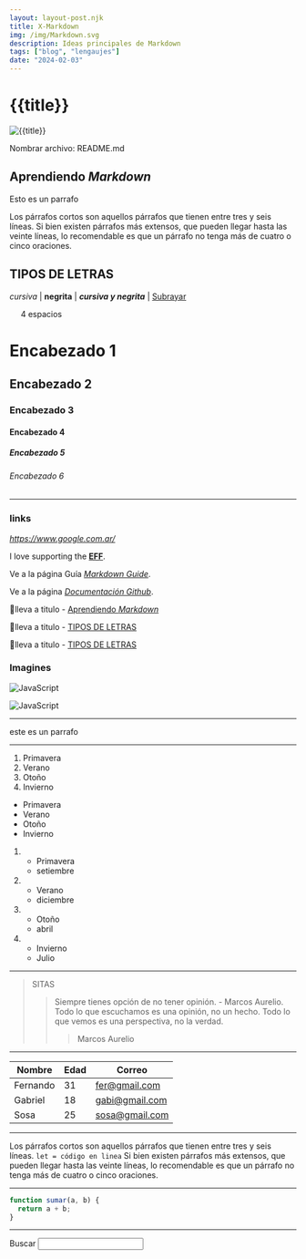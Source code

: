```yaml
---
layout: layout-post.njk
title: X-Markdown
img: /img/Markdown.svg
description: Ideas principales de Markdown
tags: ["blog", "lengaujes"]
date: "2024-02-03"
---
```


# {{title}}

![{{title}}]({{img}})

Nombrar archivo: README.md

## Aprendiendo _Markdown_

Esto es un parrafo

Los párrafos cortos son aquellos párrafos que tienen entre tres y seis líneas. Si bien existen párrafos más extensos, que pueden llegar hasta las veinte líneas, lo recomendable es que un párrafo no tenga más de cuatro o cinco oraciones.

## TIPOS DE LETRAS

_cursiva_ | **negrita** | **_cursiva y negrita_** |
<ins>Subrayar</ins>

&nbsp;&nbsp;&nbsp;&nbsp; 4 espacios

# Encabezado 1

## Encabezado 2

### Encabezado 3

#### Encabezado 4

##### Encabezado 5

###### Encabezado 6

---

### links

_<https://www.google.com.ar/>_

I love supporting the **[EFF](https://eff.org)**.

Ve a la página Guía _[Markdown Guide](https://www.markdownguide.org)_.

Ve a la página _[Documentación Github](https://docs.github.com/es/get-started/writing-on-github/getting-started-with-writing-and-formatting-on-github/basic-writing-and-formatting-syntax#lists)_.

🔺lleva a titulo - [Aprendiendo _Markdown_](#aprendiendo-markdown)

🔺lleva a titulo - [TIPOS DE LETRAS](#TIPOS-DE-LETRAS)

🔺lleva a titulo - [TIPOS DE LETRAS](#tipos-de-letras)

### Imagines

![JavaScript](js.svg)

![JavaScript](https://cdn.icon-icons.com/icons2/2107/PNG/128/file_type_js_official_icon_130509.png)

---

este es un parrafo

---

1. Primavera
2. Verano
3. Otoño
4. Invierno

- Primavera
- Verano
- Otoño
- Invierno

1. - Primavera
   - setiembre
1. - Verano
   - diciembre
1. - Otoño
   - abril
1. - Invierno
   - Julio

---

<!--* ">" -->

> SITAS
>
> > Siempre tienes opción de no tener opinión. - Marcos Aurelio.
> > Todo lo que escuchamos es una opinión, no un hecho.
> > Todo lo que vemos es una perspectiva, no la verdad.
> >
> > > Marcos Aurelio

---

| Nombre   | Edad | Correo         |
| -------- | ---- | -------------- |
| Fernando | 31   | fer@gmail.com  |
| Gabriel  | 18   | gabi@gmail.com |
| Sosa     | 25   | sosa@gmail.com |

---

Los párrafos cortos son aquellos párrafos que tienen entre tres y seis líneas. `let = código en linea` Si bien existen párrafos más extensos, que pueden llegar hasta las veinte líneas, lo recomendable es que un párrafo no tenga más de cuatro o cinco oraciones.

---

<!--* ```lenguaje  -->

```js
function sumar(a, b) {
  return a + b;
}
```

---

<form>
  <label for="q"> Buscar </label>
  <input type="search" name="q" id="q">
</form>

<!-- Esto es un comentario -->
